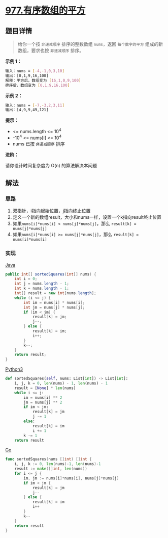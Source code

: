 # [977.有序数组的平方](https://leetcode-cn.com/problems/squares-of-a-sorted-array)

## 题目详情

> 给你一个按 `非递减顺序` 排序的整数数组 `nums`，返回 `每个数字的平方` 组成的新数组，要求也按 `非递减顺序` 排序。

**示例 1：**

```sh
输入：nums = [-4,-1,0,3,10]
输出：[0,1,9,16,100]
解释：平方后，数组变为 [16,1,0,9,100]
排序后，数组变为 [0,1,9,16,100]
```

**示例 2：**

```sh
输入：nums = [-7,-3,2,3,11]
输出：[4,9,9,49,121]
```

**提示：**

- <= nums.length <= 10<sup>4</sup>
- -10<sup>4</sup> <= nums[i] <= 10<sup>4</sup>
- nums 已按 `非递减顺序` 排序

**进阶：**

请你设计时间复杂度为 O(n) 的算法解决本问题

## 解法

### 思路

1. 双指针，i指向起始位置，j指向终止位置
2. 定义一个新的数组result，大小和nums一样，设置一个k指向result终止位置
3. 如果`nums[i]*nums[i] < nums[j]*nums[j]`，那么 `result[k] = nums[j]*nums[j]`
4. 如果`nums[i]*nums[i] >= nums[j]*nums[j]`，那么 `result[k] = nums[i]*nums[i]`

### 实现

[Java](./Solution.java)

```java
public int[] sortedSquares(int[] nums) {
    int i = 0;
    int j = nums.length - 1;
    int k = nums.length - 1;
    int[] result = new int[nums.length];
    while (i <= j) {
        int im = nums[i] * nums[i];
        int jm = nums[j] * nums[j];
        if (im < jm) {
            result[k] = jm;
            j--;
        } else {
            result[k] = im;
            i++;
        }
        k--;
    }
    return result;
}
```

[Python3](./solution.py)

```python
def sortedSquares(self, nums: List[int]) -> List[int]:
    i, j, k = 0, len(nums) - 1, len(nums) - 1
    result = [None] * len(nums)
    while i <= j:
        im = nums[i] ** 2
        jm = nums[j] ** 2
        if im < jm:
            result[k] = jm
            j -= 1
        else:
            result[k] = im
            i += 1
        k -= 1
    return result
```

[Go](./solution.go)

```go
func sortedSquares(nums []int) []int {
    i, j, k := 0, len(nums)-1, len(nums)-1
    result := make([]int, len(nums))
    for i <= j {
        im, jm := nums[i]*nums[i], nums[j]*nums[j]
        if im < jm {
            result[k] = jm
            j--
        } else {
            result[k] = im
            i++
        }
        k--
    }
    return result
}
```
